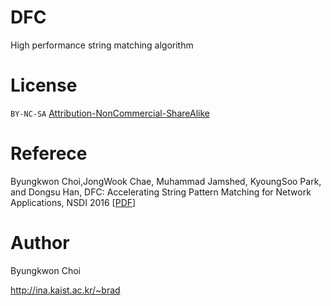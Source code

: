 # DFC
High performance string matching algorithm

# License

<code>BY-NC-SA</code> <a href="https://github.com/idleberg/Creative-Commons-Markdown/blob/spaces/4.0/by-nc-sa.markdown">Attribution-NonCommercial-ShareAlike</a>

# Referece

Byungkwon Choi,JongWook Chae, Muhammad Jamshed, KyoungSoo Park, and Dongsu Han, DFC: Accelerating String Pattern Matching for Network Applications, NSDI 2016 [<a href="http://ina.kaist.ac.kr/~dongsuh/paper/nsdi16-paper-choi.pdf">PDF</a>]


# Author
Byungkwon Choi

http://ina.kaist.ac.kr/~brad
